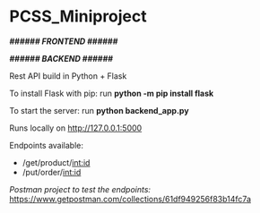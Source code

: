 # PCSS_Miniproject


***###### FRONTEND ######***



***###### BACKEND ######***

Rest API build in Python + Flask

To install Flask with pip:
  run
  **python -m pip install flask**

To start the server:
  run
  **python backend_app.py**

  Runs locally on http://127.0.0.1:5000

  Endpoints available:
  * /get/product/<int:id>
  * /put/order/<int:id>

  *Postman project to test the endpoints:*
  https://www.getpostman.com/collections/61df949256f83b14fc7a
